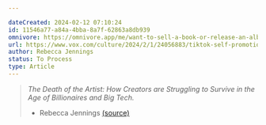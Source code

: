 ```yaml
---

dateCreated: 2024-02-12 07:10:24
id: 11546a77-a84a-4bba-8a7f-62863a8db939
omnivore: https://omnivore.app/me/want-to-sell-a-book-or-release-an-album-better-start-a-tik-tok-v-18d9d39c154
url: https://www.vox.com/culture/2024/2/1/24056883/tiktok-self-promotion-artist-career-how-to-build-following/
author: Rebecca Jennings
status: To Process
type: Article
---
```



> _The Death of the Artist: How Creators are Struggling to Survive in the Age of Billionaires and Big Tech._ 
> - Rebecca Jennings [(source)](https://www.vox.com/culture/2024/2/1/24056883/tiktok-self-promotion-artist-career-how-to-build-following/) 


